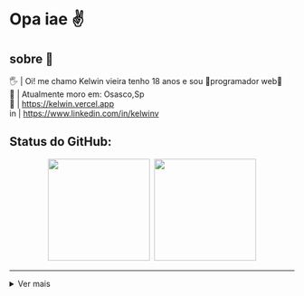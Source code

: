 

# Opa iae ✌


## sobre 👤
  🖐 | Oi! me chamo Kelwin vieira tenho 18 anos e sou 🌟programador web🌟<br />
  📍  | Atualmente moro em: Osasco,Sp  <br />
  🔗 | https://kelwin.vercel.app  <br />
  in | https://www.linkedin.com/in/kelwinv

## Status do GitHub:

<div align="center">
<kbd>
<img height="180em" src="https://github-readme-stats.vercel.app/api?username=Kelwinv&show_icons=true&count_private=true&theme=midnight-purple" />
</kbd>
<kbd>
<img height="180em" src="https://github-readme-stats.vercel.app/api/top-langs/?username=Kelwinv&layout=compact&theme=midnight-purple" />
</kbd>
	
<!-- ![Top Langs](https://github-readme-stats.vercel.app/api/top-langs/?username=Kelwinv&layout=compact&theme=midnight-purple) -->
<!-- ![Anurag’s github stats](https://github-readme-stats.vercel.app/api?username=Kelwinv&show_icons=true&count_private=true&theme=midnight-purple) -->
</div>

----- 

<details>
<summary>
	Ver mais
</summary>

## Minhas principais habilidade 🎮🛠
- JavaScript, typescript
- HTML, CSS
- React, Node
- docker
- TypeOrm,knex.js
- PostgresSql,MongoDB

## Foco nos estudos 📚
- next.js
- Node, React Native
- TypeOrm,knex.js
- PostgresSql,MongoDB

</details>
